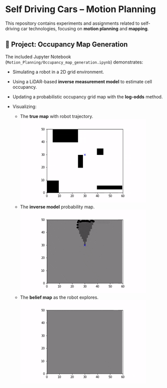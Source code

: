 # Self Driving Cars – Motion Planning

This repository contains experiments and assignments related to self-driving car technologies, focusing on **motion planning** and **mapping**.

## 📄 Project: Occupancy Map Generation

The included Jupyter Notebook (`Motion_Planning/Occupancy_map_generation.ipynb`) demonstrates:

- Simulating a robot in a 2D grid environment.

- Using a LiDAR-based **inverse measurement model** to estimate cell occupancy.
- Updating a probabilistic occupancy grid map with the **log-odds** method.
- Visualizing:
  - The **true map** with robot trajectory.
  ![True Map Demo](assets/videos/true_map.gif)
  - The **inverse model** probability map.
  ![Inverse Model Demo](assets/videos/inverse_probability_model.gif)
  - The **belief map** as the robot explores.
   ![Belief Map Demo](assets/videos/belief_map.gif)
